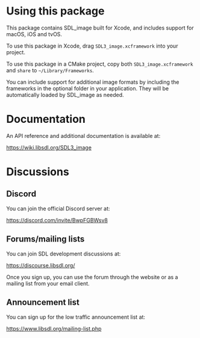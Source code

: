 
# Using this package

This package contains SDL_image built for Xcode, and includes support for macOS, iOS and tvOS.

To use this package in Xcode, drag `SDL3_image.xcframework` into your project.

To use this package in a CMake project, copy both `SDL3_image.xcframework` and `share` to `~/Library/Frameworks`.

You can include support for additional image formats by including the frameworks in the optional folder in your application. They will be automatically loaded by SDL_image as needed.

# Documentation

An API reference and additional documentation is available at:

https://wiki.libsdl.org/SDL3_image

# Discussions

## Discord

You can join the official Discord server at:

https://discord.com/invite/BwpFGBWsv8

## Forums/mailing lists

You can join SDL development discussions at:

https://discourse.libsdl.org/

Once you sign up, you can use the forum through the website or as a mailing list from your email client.

## Announcement list

You can sign up for the low traffic announcement list at:

https://www.libsdl.org/mailing-list.php

